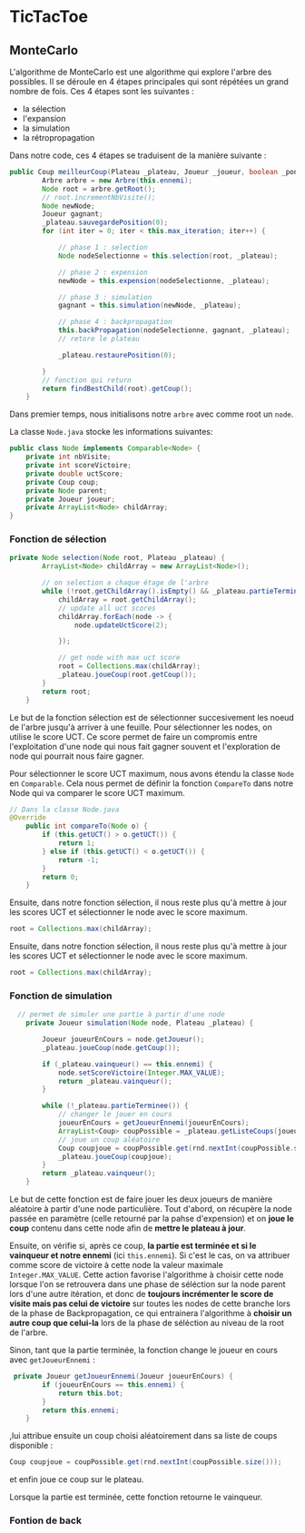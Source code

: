 # TicTacToe

## MonteCarlo

L'algorithme de MonteCarlo est une algorithme qui explore l'arbre des possibles. Il se déroule en 4 étapes principales qui sont répétées un grand nombre de fois. Ces 4 étapes sont les suivantes :

- la sélection
- l'expansion
- la simulation
- la rétropropagation

Dans notre code, ces 4 étapes se traduisent de la manière suivante :

```java
public Coup meilleurCoup(Plateau _plateau, Joueur _joueur, boolean _ponder) {
        Arbre arbre = new Arbre(this.ennemi);
        Node root = arbre.getRoot();
        // root.incrementNbVisite();
        Node newNode;
        Joueur gagnant;
        _plateau.sauvegardePosition(0);
        for (int iter = 0; iter < this.max_iteration; iter++) {

            // phase 1 : selection
            Node nodeSelectionne = this.selection(root, _plateau);

            // phase 2 : expension
            newNode = this.expension(nodeSelectionne, _plateau);

            // phase 3 : simulation
            gagnant = this.simulation(newNode, _plateau);

            // phase 4 : backpropagation
            this.backPropagation(nodeSelectionne, gagnant, _plateau);
            // retore le plateau

            _plateau.restaurePosition(0);

        }
        // fonction qui return
        return findBestChild(root).getCoup();
    }
```

Dans premier temps, nous initialisons notre `arbre` avec comme root un `node`.

La classe `Node.java` stocke les informations suivantes:

```java
public class Node implements Comparable<Node> {
    private int nbVisite;
    private int scoreVictoire;
    private double uctScore;
    private Coup coup;
    private Node parent;
    private Joueur joueur;
    private ArrayList<Node> childArray;
}
```

### Fonction de sélection

```java
private Node selection(Node root, Plateau _plateau) {
        ArrayList<Node> childArray = new ArrayList<Node>();

        // on selection a chaque étage de l'arbre
        while (!root.getChildArray().isEmpty() && _plateau.partieTerminee() == false) {
            childArray = root.getChildArray();
            // update all uct scores
            childArray.forEach(node -> {
                node.updateUctScore(2);

            });

            // get node with max uct score
            root = Collections.max(childArray);
            _plateau.joueCoup(root.getCoup());
        }
        return root;
    }
```

Le but de la fonction sélection est de sélectionner succesivement les noeud de l'arbre jusqu'à arriver à une feuille. Pour sélectionner les nodes, on utilise le score UCT. Ce score permet de faire un compromis entre l'exploitation d'une node qui nous fait gagner souvent et l'exploration de node qui pourrait nous faire gagner.

Pour sélectionner le score UCT maximum, nous avons étendu la classe `Node` en `Comparable`. Cela nous permet de définir la fonction `CompareTo` dans notre Node qui va comparer le score UCT maximum.

```java
// Dans la classe Node.java
@Override
    public int compareTo(Node o) {
        if (this.getUCT() > o.getUCT()) {
            return 1;
        } else if (this.getUCT() < o.getUCT()) {
            return -1;
        }
        return 0;
    }
```

Ensuite, dans notre fonction sélection, il nous reste plus qu'à mettre à jour les scores UCT et sélectionner le node avec le score maximum.

```java
root = Collections.max(childArray);
```

Ensuite, dans notre fonction sélection, il nous reste plus qu'à mettre à jour les scores UCT et sélectionner le node avec le score maximum.

```java
root = Collections.max(childArray);
```

### Fonction de simulation

```java
  // permet de simuler une partie à partir d'une node
    private Joueur simulation(Node node, Plateau _plateau) {

        Joueur joueurEnCours = node.getJoueur();
        _plateau.joueCoup(node.getCoup());

        if (_plateau.vainqueur() == this.ennemi) {
            node.setScoreVictoire(Integer.MAX_VALUE);
            return _plateau.vainqueur();
        }

        while (!_plateau.partieTerminee()) {
            // changer le jouer en cours
            joueurEnCours = getJoueurEnnemi(joueurEnCours);
            ArrayList<Coup> coupPossible = _plateau.getListeCoups(joueurEnCours);
            // joue un coup aléatoire
            Coup coupjoue = coupPossible.get(rnd.nextInt(coupPossible.size()));
            _plateau.joueCoup(coupjoue);
        }
        return _plateau.vainqueur();
    }
```

Le but de cette fonction est de faire jouer les deux joueurs de manière aléatoire à partir d'une node particulière.
Tout d'abord, on récupère la node passée en paramètre (celle retourné par la pahse d'expension) et on **joue le coup** contenu dans cette node afin de **mettre le plateau à jour**.

Ensuite, on vérifie si, après ce coup, **la partie est terminée et si le vainqueur et notre ennemi** (ici `this.ennemi`). Si c'est le cas, on va attribuer comme score de victoire à cette node la valeur maximale `Integer.MAX_VALUE`. Cette action favorise l'algorithme à choisir cette node lorsque l'on se retrouvera dans une phase de séléction sur la node parent lors d'une autre itération, et donc de **toujours incrémenter le score de visite mais pas celui de victoire** sur toutes les nodes de cette branche lors de la phase de Backpropagation, ce qui entrainera l'algorithme à **choisir un autre coup que celui-la** lors de la phase de séléction au niveau de la root de l'arbre.

Sinon, tant que la partie terminée, la fonction change le joueur en cours avec `getJoueurEnnemi` :

```java
 private Joueur getJoueurEnnemi(Joueur joueurEnCours) {
        if (joueurEnCours == this.ennemi) {
            return this.bot;
        }
        return this.ennemi;
    }
```

,lui attribue ensuite un coup choisi aléatoirement dans sa liste de coups disponible :

```java
Coup coupjoue = coupPossible.get(rnd.nextInt(coupPossible.size()));
```

et enfin joue ce coup sur le plateau.

Lorsque la partie est terminée, cette fonction retourne le vainqueur.

### Fontion de back
